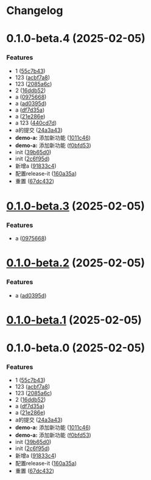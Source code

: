 # Changelog

# 0.1.0-beta.4 (2025-02-05)


### Features

* 1 ([55c7b43](https://github.com/leezhian/demo02/commit/55c7b43a692ca44f42eb00b102e9e57186658539))
* 123 ([acbf7a8](https://github.com/leezhian/demo02/commit/acbf7a828133f452c02f233a5fe0a551cfd2c4bd))
* 123 ([2085a6c](https://github.com/leezhian/demo02/commit/2085a6ce2b3a9d30c57b5fb7175de1b0f642bd69))
* 2 ([16ddb52](https://github.com/leezhian/demo02/commit/16ddb52ee25455741a898066acbd4526d972d1f8))
* a ([0975668](https://github.com/leezhian/demo02/commit/0975668fe07c16e49cdc56c484b9911f252ad2a5))
* a ([ad0395d](https://github.com/leezhian/demo02/commit/ad0395d1b34e54be2a18291a4bce8ee0e79d05ac))
* a ([df7d35a](https://github.com/leezhian/demo02/commit/df7d35ae1f30642128501027b0bcde4d84e42660))
* a ([21e286e](https://github.com/leezhian/demo02/commit/21e286ebcc05b8eeec38d020e2027a4c3f5b621c))
* a 123 ([440cd7d](https://github.com/leezhian/demo02/commit/440cd7de4062762f2955a812bbb54cbca9a94d6b))
* a的提交 ([24a3a43](https://github.com/leezhian/demo02/commit/24a3a432ef99979fd81b89e8d217b15a12f13d90))
* **demo-a:** 添加新功能 ([1011c46](https://github.com/leezhian/demo02/commit/1011c462df26daa8fe613e2629f1bb1db44736ab))
* **demo-a:** 添加新功能 ([f0bfd53](https://github.com/leezhian/demo02/commit/f0bfd53a645b4cb91daa2f21f133d9d728b1e66b))
* init ([39b65d0](https://github.com/leezhian/demo02/commit/39b65d0bba28fc22c5924e2eafe557259a9be926))
* init ([2c6f95d](https://github.com/leezhian/demo02/commit/2c6f95dcee062cf7b2bbb386713ba46cf3f96658))
* 新增a ([91833c4](https://github.com/leezhian/demo02/commit/91833c4dcda6b20fedb0f6383ac615a08044a179))
* 配置release-it ([160a35a](https://github.com/leezhian/demo02/commit/160a35aa09a4d44ee2d6da0ffda92558a5f3fe5b))
* 重置 ([67dc432](https://github.com/leezhian/demo02/commit/67dc432ad7828cc2150e46ecdfa2626e7fa7f287))

# [0.1.0-beta.3](https://github.com/leezhian/demo02/compare/kim-demo-a1-v0.1.0-beta.2...${npm.name}-v0.1.0-beta.3) (2025-02-05)


### Features

* a ([0975668](https://github.com/leezhian/demo02/commit/0975668fe07c16e49cdc56c484b9911f252ad2a5))

# [0.1.0-beta.2](https://github.com/leezhian/demo02/compare/kim-demo-a1-v0.1.0-beta.1...${npm.name}-v0.1.0-beta.2) (2025-02-05)


### Features

* a ([ad0395d](https://github.com/leezhian/demo02/commit/ad0395d1b34e54be2a18291a4bce8ee0e79d05ac))

# [0.1.0-beta.1](https://github.com/leezhian/demo02/compare/kim-demo-a1-v0.1.0-beta.0...${npm.name}-v0.1.0-beta.1) (2025-02-05)

# 0.1.0-beta.0 (2025-02-05)


### Features

* 1 ([55c7b43](https://github.com/leezhian/demo02/commit/55c7b43a692ca44f42eb00b102e9e57186658539))
* 123 ([acbf7a8](https://github.com/leezhian/demo02/commit/acbf7a828133f452c02f233a5fe0a551cfd2c4bd))
* 123 ([2085a6c](https://github.com/leezhian/demo02/commit/2085a6ce2b3a9d30c57b5fb7175de1b0f642bd69))
* 2 ([16ddb52](https://github.com/leezhian/demo02/commit/16ddb52ee25455741a898066acbd4526d972d1f8))
* a ([df7d35a](https://github.com/leezhian/demo02/commit/df7d35ae1f30642128501027b0bcde4d84e42660))
* a ([21e286e](https://github.com/leezhian/demo02/commit/21e286ebcc05b8eeec38d020e2027a4c3f5b621c))
* a的提交 ([24a3a43](https://github.com/leezhian/demo02/commit/24a3a432ef99979fd81b89e8d217b15a12f13d90))
* **demo-a:** 添加新功能 ([1011c46](https://github.com/leezhian/demo02/commit/1011c462df26daa8fe613e2629f1bb1db44736ab))
* **demo-a:** 添加新功能 ([f0bfd53](https://github.com/leezhian/demo02/commit/f0bfd53a645b4cb91daa2f21f133d9d728b1e66b))
* init ([39b65d0](https://github.com/leezhian/demo02/commit/39b65d0bba28fc22c5924e2eafe557259a9be926))
* init ([2c6f95d](https://github.com/leezhian/demo02/commit/2c6f95dcee062cf7b2bbb386713ba46cf3f96658))
* 新增a ([91833c4](https://github.com/leezhian/demo02/commit/91833c4dcda6b20fedb0f6383ac615a08044a179))
* 配置release-it ([160a35a](https://github.com/leezhian/demo02/commit/160a35aa09a4d44ee2d6da0ffda92558a5f3fe5b))
* 重置 ([67dc432](https://github.com/leezhian/demo02/commit/67dc432ad7828cc2150e46ecdfa2626e7fa7f287))
